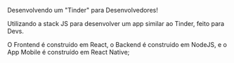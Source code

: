 Desenvolvendo um "Tinder" para Desenvolvedores!

Utilizando a stack JS para desenvolver um app similar ao Tinder, feito para Devs.

O Frontend é construido em React, o Backend é construido em NodeJS, e o  App Mobile é construído em React Native;
